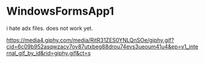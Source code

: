 # WindowsFormsApp1

i hate adx files.
does not work yet.

https://media4.giphy.com/media/RitR31ZES0YNLQnSOe/giphy.gif?cid=6c09b952asqwzacv7oy87utxbeg88drou74evs3ueoum41u4&ep=v1_internal_gif_by_id&rid=giphy.gif&ct=s
